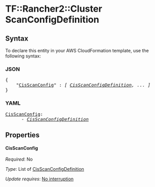 # TF::Rancher2::Cluster ScanConfigDefinition

## Syntax

To declare this entity in your AWS CloudFormation template, use the following syntax:

### JSON

<pre>
{
    "<a href="#cisscanconfig" title="CisScanConfig">CisScanConfig</a>" : <i>[ <a href="cisscanconfigdefinition.md">CisScanConfigDefinition</a>, ... ]</i>
}
</pre>

### YAML

<pre>
<a href="#cisscanconfig" title="CisScanConfig">CisScanConfig</a>: <i>
      - <a href="cisscanconfigdefinition.md">CisScanConfigDefinition</a></i>
</pre>

## Properties

#### CisScanConfig

_Required_: No

_Type_: List of <a href="cisscanconfigdefinition.md">CisScanConfigDefinition</a>

_Update requires_: [No interruption](https://docs.aws.amazon.com/AWSCloudFormation/latest/UserGuide/using-cfn-updating-stacks-update-behaviors.html#update-no-interrupt)


